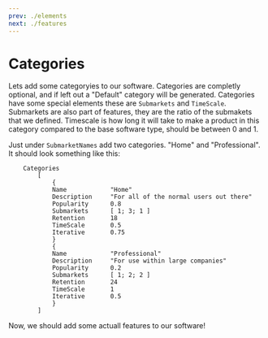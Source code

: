```yaml
---
prev: ./elements
next: ./features
---
```


# Categories

Lets add some categoryies to our software. Categories are completly optional, and if left out a "Default" category will be generated. Categories have some special elements these are `Submarkets` and `TimeScale`. Submarkets are also part of features, they are the ratio of the submakets that we defined. Timescale is how long it will take to make a product in this category compared to the base software type, should be between 0 and 1.

Just under `SubmarketNames` add two categories. "Home" and "Professional". It should look something like this:

```
	Categories
		[
			{
			Name			"Home"
			Description		"For all of the normal users out there"
			Popularity		0.8
			Submarkets		[ 1; 3; 1 ]
			Retention		18
			TimeScale		0.5
			Iterative		0.75
			}
			{
			Name			"Professional"
			Description		"For use within large companies"
			Popularity		0.2
			Submarkets		[ 1; 2; 2 ]
			Retention		24
			TimeScale		1
			Iterative		0.5
			}
		]
```

Now, we should add some actuall features to our software! 